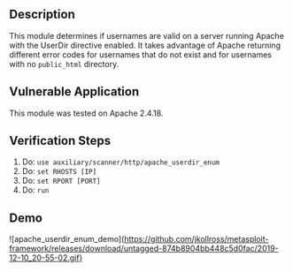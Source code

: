 ## Description

This module determines if usernames are valid on a server running Apache with the UserDir directive enabled. 
It takes advantage of Apache returning different error codes for usernames that do not exist and for usernames with no `public_html` directory.

## Vulnerable Application

This module was tested on Apache 2.4.18.

## Verification Steps

1. Do: ```use auxiliary/scanner/http/apache_userdir_enum```
2. Do: ```set RHOSTS [IP]```
3. Do: ```set RPORT [PORT]```
4. Do: ```run```

## Demo

![apache_userdir_enum_demo](https://github.com/jkollross/metasploit-framework/releases/download/untagged-874b8904bb448c5d0fac/2019-12-10_20-55-02.gif}
